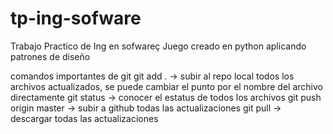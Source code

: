 # tp-ing-sofware
Trabajo Practico de Ing en sofwareç
Juego creado en python aplicando patrones de diseño

comandos importantes de git
git add . -> subir al repo local todos los archivos actualizados, se puede cambiar el punto por el nombre del archivo directamente
git status -> conocer el estatus de todos los archivos
git push origin master -> subir a github todas las actualizaciones
git pull -> descargar todas las actualizaciones 